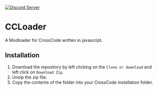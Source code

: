 [![Discord Server](https://img.shields.io/discord/382339402338402315.svg?label=Discord%20Server)](https://discord.gg/SJmMZKy)
# CCLoader
A Modloader for CrossCode written in javascript.

## Installation 

1. Download the repository by left clicking on the `Clone or download` and left click on `Download Zip`.
2. Unzip the zip file.
3. Copy the contents of the folder into your CrossCode installation folder.
